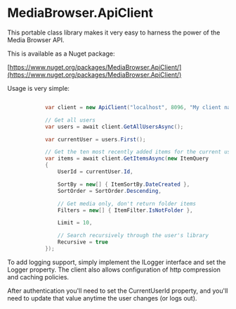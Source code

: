 MediaBrowser.ApiClient
======================

This portable class library makes it very easy to harness the power of the Media Browser API.

This is available as a Nuget package:

[https://www.nuget.org/packages/MediaBrowser.ApiClient/](https://www.nuget.org/packages/MediaBrowser.ApiClient/)

Usage is very simple:

``` c#

            var client = new ApiClient("localhost", 8096, "My client name", "My device", "My device id");

            // Get all users
            var users = await client.GetAllUsersAsync();

            var currentUser = users.First();

            // Get the ten most recently added items for the current user
            var items = await client.GetItemsAsync(new ItemQuery
            {
                UserId = currentUser.Id,

                SortBy = new[] { ItemSortBy.DateCreated },
                SortOrder = SortOrder.Descending,

                // Get media only, don't return folder items
                Filters = new[] { ItemFilter.IsNotFolder },

                Limit = 10,

                // Search recursively through the user's library
                Recursive = true
            });
```

To add logging support, simply implement the ILogger interface and set the Logger property. The client also allows configuration of http compression and caching policies.

After authentication you'll need to set the CurrentUserId property, and you'll need to update that value anytime the user changes (or logs out).